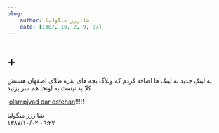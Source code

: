 ```yaml
---
blog:
    author: شااززز منگولیا
    date: [1387, 10, 2, 9, 27]
---
```

# +

<div class="cnt">
یه لینکِ جدید به لینک ها اضافه کردم که وبلاگ بچه هاى نقره طلاى اصفهان هستش<br/>کلا بد نیست به اونجا هم سر بزنید<p> <a href="http://ejoi.blogfa.com/" target="_blank">olampiyad dar esfehan</a>!!!!!</p>
</div>

<div class="blog-info">
    <div class="blog-author">شااززز منگولیا</div>
    <div class="blog-date">۱۳۸۷/۱۰/۰۲ ۰۹:۲۷</div>
</div>

